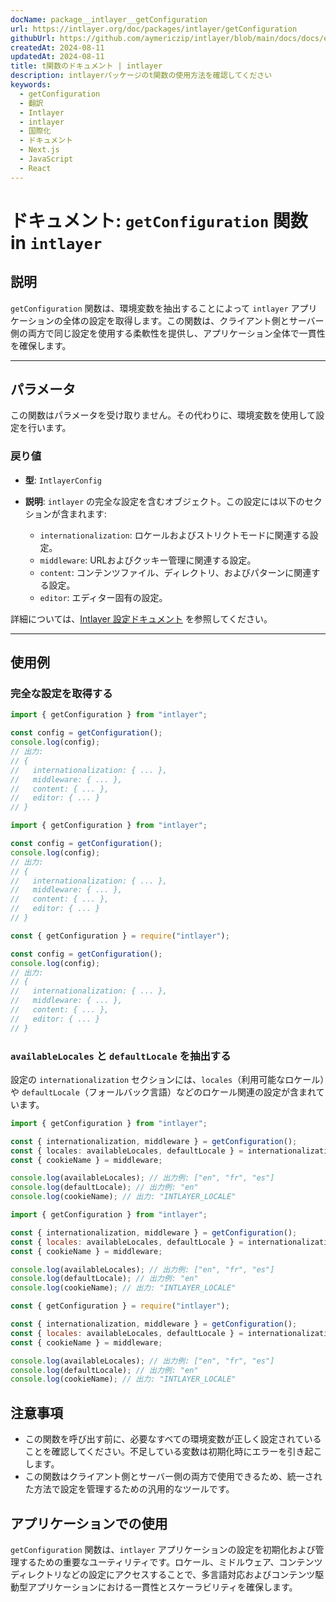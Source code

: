 ```yaml
---
docName: package__intlayer__getConfiguration
url: https://intlayer.org/doc/packages/intlayer/getConfiguration
githubUrl: https://github.com/aymericzip/intlayer/blob/main/docs/docs/en/packages/intlayer/getConfiguration.md
createdAt: 2024-08-11
updatedAt: 2024-08-11
title: t関数のドキュメント | intlayer
description: intlayerパッケージのt関数の使用方法を確認してください
keywords:
  - getConfiguration
  - 翻訳
  - Intlayer
  - intlayer
  - 国際化
  - ドキュメント
  - Next.js
  - JavaScript
  - React
---
```


# ドキュメント: `getConfiguration` 関数 in `intlayer`

## 説明

`getConfiguration` 関数は、環境変数を抽出することによって `intlayer` アプリケーションの全体の設定を取得します。この関数は、クライアント側とサーバー側の両方で同じ設定を使用する柔軟性を提供し、アプリケーション全体で一貫性を確保します。

---

## パラメータ

この関数はパラメータを受け取りません。その代わりに、環境変数を使用して設定を行います。

### 戻り値

- **型**: `IntlayerConfig`
- **説明**: `intlayer` の完全な設定を含むオブジェクト。この設定には以下のセクションが含まれます:

  - `internationalization`: ロケールおよびストリクトモードに関連する設定。
  - `middleware`: URLおよびクッキー管理に関連する設定。
  - `content`: コンテンツファイル、ディレクトリ、およびパターンに関連する設定。
  - `editor`: エディター固有の設定。

詳細については、[Intlayer 設定ドキュメント](https://github.com/aymericzip/intlayer/blob/main/docs/docs/ja/configuration.md) を参照してください。

---

## 使用例

### 完全な設定を取得する

```typescript codeFormat="typescript"
import { getConfiguration } from "intlayer";

const config = getConfiguration();
console.log(config);
// 出力:
// {
//   internationalization: { ... },
//   middleware: { ... },
//   content: { ... },
//   editor: { ... }
// }
```

```javascript codeFormat="esm"
import { getConfiguration } from "intlayer";

const config = getConfiguration();
console.log(config);
// 出力:
// {
//   internationalization: { ... },
//   middleware: { ... },
//   content: { ... },
//   editor: { ... }
// }
```

```javascript codeFormat="commonjs"
const { getConfiguration } = require("intlayer");

const config = getConfiguration();
console.log(config);
// 出力:
// {
//   internationalization: { ... },
//   middleware: { ... },
//   content: { ... },
//   editor: { ... }
// }
```

### `availableLocales` と `defaultLocale` を抽出する

設定の `internationalization` セクションには、`locales`（利用可能なロケール）や `defaultLocale`（フォールバック言語）などのロケール関連の設定が含まれています。

```typescript codeFormat="typescript"
import { getConfiguration } from "intlayer";

const { internationalization, middleware } = getConfiguration();
const { locales: availableLocales, defaultLocale } = internationalization;
const { cookieName } = middleware;

console.log(availableLocales); // 出力例: ["en", "fr", "es"]
console.log(defaultLocale); // 出力例: "en"
console.log(cookieName); // 出力: "INTLAYER_LOCALE"
```

```javascript codeFormat="esm"
import { getConfiguration } from "intlayer";

const { internationalization, middleware } = getConfiguration();
const { locales: availableLocales, defaultLocale } = internationalization;
const { cookieName } = middleware;

console.log(availableLocales); // 出力例: ["en", "fr", "es"]
console.log(defaultLocale); // 出力例: "en"
console.log(cookieName); // 出力: "INTLAYER_LOCALE"
```

```javascript codeFormat="commonjs"
const { getConfiguration } = require("intlayer");

const { internationalization, middleware } = getConfiguration();
const { locales: availableLocales, defaultLocale } = internationalization;
const { cookieName } = middleware;

console.log(availableLocales); // 出力例: ["en", "fr", "es"]
console.log(defaultLocale); // 出力例: "en"
console.log(cookieName); // 出力: "INTLAYER_LOCALE"
```

## 注意事項

- この関数を呼び出す前に、必要なすべての環境変数が正しく設定されていることを確認してください。不足している変数は初期化時にエラーを引き起こします。
- この関数はクライアント側とサーバー側の両方で使用できるため、統一された方法で設定を管理するための汎用的なツールです。

## アプリケーションでの使用

`getConfiguration` 関数は、`intlayer` アプリケーションの設定を初期化および管理するための重要なユーティリティです。ロケール、ミドルウェア、コンテンツディレクトリなどの設定にアクセスすることで、多言語対応およびコンテンツ駆動型アプリケーションにおける一貫性とスケーラビリティを確保します。
